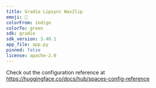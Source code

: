```yaml
---
title: Gradio Lipsync Wav2lip
emoji: 🐠
colorFrom: indigo
colorTo: green
sdk: gradio
sdk_version: 3.40.1
app_file: app.py
pinned: false
license: apache-2.0
---
```


Check out the configuration reference at https://huggingface.co/docs/hub/spaces-config-reference
